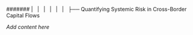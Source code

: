 ####### |   |   |   |   |   |   ├── Quantifying Systemic Risk in Cross-Border Capital Flows

*Add content here*